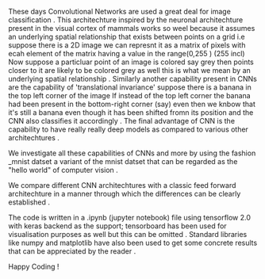 These days Convolutional Networks are used a great deal for image classification . This architechture 
inspired by the neuronal architechture present in the visual cortex of mammals works so weel because
it assumes an underlying spatial relationship that exists between points on a grid i.e suppose there is a 2D image
we can represnt it as a matrix of pixels with ecah element of the matrix having a value in the range(0,255 ) (255 incl) 
Now suppose a particluar point of an image is colored say grey then points closer to it are likely to be colored grey as well
this is what we mean by an underlying spatial relationship . Similarly another capability present in CNNs are the 
capability of 'translational invariance' suppose there is a banana in the top left corner of the image If instead of the
top left corner the banana had been present in the bottom-right corner (say) even then we knbow that it's still a banana 
even though it has been shifted fromn its position and the CNN also classifies it accordingly . The final advantage of CNN
is the capability to have really really deep models as compared to various other architechtures .

We investigate all these capabilities of CNNs and more by using the fashion _mnist datset a variant of the mnist datset that
can be regarded as the "hello world" of computer vision .

We compare different CNN architechtures with a classic feed forward architechture in a manner through which the differences 
can be clearly established .

The code is written in a .ipynb (jupyter notebook) file using  tensorflow 2.0 with keras backend as the support; tensorboard has been used for visualisation purposes 
as well but this can be omitted . Standard libraries like numpy and matplotlib have also been used to get some concrete
results that can be appreciated by the reader .

Happy Coding !

